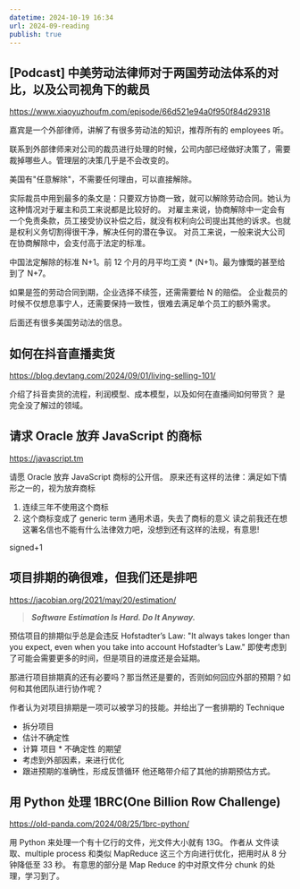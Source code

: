 ```yaml
---
datetime: 2024-10-19 16:34
url: 2024-09-reading
publish: true
---
```

## [Podcast] 中美劳动法律师对于两国劳动法体系的对比，以及公司视角下的裁员

https://www.xiaoyuzhoufm.com/episode/66d521e94a0f950f84d29318

嘉宾是一个外部律师，讲解了有很多劳动法的知识，推荐所有的 employees 听。

联系到外部律师来对公司的裁员进行处理的时候，公司内部已经做好决策了，需要裁掉哪些人。管理层的决策几乎是不会改变的。

美国有"任意解除"，不需要任何理由，可以直接解除。

实际裁员中用到最多的条文是：只要双方协商一致，就可以解除劳动合同。她认为这种情况对于雇主和员工来说都是比较好的。
对雇主来说，协商解除中一定会有一个免责条款，员工接受协议补偿之后，就没有权利向公司提出其他的诉求。也就是权利义务切割得很干净，解决任何的潜在争议。
对员工来说，一般来说大公司在协商解除中，会支付高于法定的标准。

中国法定解除的标准 N+1。前 12 个月的月平均工资 * (N+1)。最为慷慨的甚至给到了 N+7。

如果是签的劳动合同到期，企业选择不续签，还需需要给 N 的赔偿。
企业裁员的时候不仅想息事宁人，还需要保持一致性，很难去满足单个员工的额外需求。

后面还有很多美国劳动法的信息。

## 如何在抖音直播卖货

https://blog.devtang.com/2024/09/01/living-selling-101/

介绍了抖音卖货的流程，利润模型、成本模型，以及如何在直播间如何带货？
是完全没了解过的领域。

## 请求 Oracle 放弃 JavaScript 的商标

https://javascript.tm

请愿 Oracle 放弃 JavaScript 商标的公开信。
原来还有这样的法律：满足如下情形之一的，视为放弃商标
1. 连续三年不使用这个商标
2. 这个商标变成了 generic term 通用术语，失去了商标的意义
读之前我还在想这署名信也不能有什么法律效力吧，没想到还有这样的法规，有意思!

signed+1

## 项目排期的确很难，但我们还是排吧

https://jacobian.org/2021/may/20/estimation/

> ***Software Estimation Is Hard. Do It Anyway.***

预估项目的排期似乎总是会违反 Hofstadter’s Law: "It always takes longer than you expect, even when you take into account Hofstadter’s Law."
即使考虑到了可能会需要更多的时间，但是项目的进度还是会延期。

那进行项目排期真的还有必要吗？那当然还是要的，否则如何回应外部的预期？如何和其他团队进行协作呢？

作者认为对项目排期是一项可以被学习的技能。并给出了一套排期的 Technique
- 拆分项目
- 估计不确定性
- 计算 项目 * 不确定性 的期望
- 考虑到外部因素，来进行优化
- 跟进预期的准确性，形成反馈循环
他还略带介绍了其他的排期预估方式。

## 用 Python 处理 1BRC(One Billion Row Challenge)

https://old-panda.com/2024/08/25/1brc-python/

用 Python 来处理一个有十亿行的文件，光文件大小就有 13G。
作者从 文件读取、multiple process 和类似 MapReduce 这三个方向进行优化，把用时从 8 分钟降低至 33 秒。
有意思的部分是 Map Reduce 的中对原文件分 chunk 的处理，学习到了。